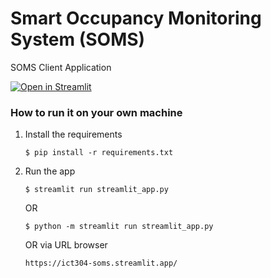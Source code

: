 # Smart Occupancy Monitoring System (SOMS)

SOMS Client Application

[![Open in Streamlit](https://static.streamlit.io/badges/streamlit_badge_black_red.svg)](https://ict304-soms.streamlit.app/)

### How to run it on your own machine

1. Install the requirements

   ```
   $ pip install -r requirements.txt
   ```

2. Run the app

   ```
   $ streamlit run streamlit_app.py
   ```

   OR

   ```
   $ python -m streamlit run streamlit_app.py
   ```

   OR via URL browser

   ```
   https://ict304-soms.streamlit.app/
   ```
